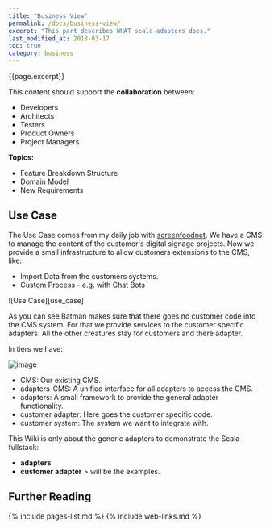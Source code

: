 ```yaml
---
title: "Business View"
permalink: /docs/business-view/
excerpt: "This part describes WHAT scala-adapters does."
last_modified_at: 2018-03-17
toc: true
category: business
---
```

{{page.excerpt}}

This content should support the **collaboration** between:
* Developers 
* Architects
* Testers
* Product Owners
* Project Managers

**Topics:**
* Feature Breakdown Structure 
* Domain Model
* New Requirements

## Use Case
The Use Case comes from my daily job with [screenfoodnet](https://www.screenfoodnet.com/de/).
We have a CMS to manage the content of the customer's digital signage projects. Now we provide a small infrastructure to allow customers extensions to the CMS, like:
* Import Data from the customers systems.
* Custom Process - e.g. with Chat Bots

![Use Case][use_case]

As you can see Batman makes sure that there goes no customer code into the CMS system. For that we provide services to the customer specific adapters.
All the other creatures stay for customers and there adapter.

In tiers we have:

![image](https://user-images.githubusercontent.com/3437927/35791017-9eeff01a-0a45-11e8-97e0-64ac183dd9be.png)

* CMS: Our existing CMS.
* adapters-CMS: A unified interface for all adapters to access the CMS.
* adapters: A small framework to provide the general adapter functionality.
* customer adapter: Here goes the customer specific code.
* customer system: The system we want to integrate with.

This Wiki is only about the generic adapters to demonstrate the Scala fullstack:
* **adapters**
* **customer adapter** > will be the examples.

## Further Reading
{% include pages-list.md %}
{% include web-links.md %}
